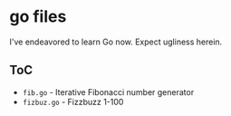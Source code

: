 # go files

I've endeavored to learn Go now. Expect ugliness herein.

## ToC

- `fib.go` - Iterative Fibonacci number generator
- `fizbuz.go` - Fizzbuzz 1-100
